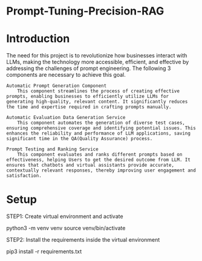 # Prompt-Tuning-Precision-RAG

# Introduction

The need for this project is to revolutionize how businesses interact with LLMs, making the technology more accessible, efficient, and effective by addressing the challenges of prompt engineering. The following 3 components are necessary to achieve this goal.

    Automatic Prompt Generation Component
        This component streamlines the process of creating effective prompts, enabling businesses to efficiently utilize LLMs for generating high-quality, relevant content. It significantly reduces the time and expertise required in crafting prompts manually.

    Automatic Evaluation Data Generation Service
        This component automates the generation of diverse test cases, ensuring comprehensive coverage and identifying potential issues. This enhances the reliability and performance of LLM applications, saving significant time in the QA(Quality Assurance) process.

    Prompt Testing and Ranking Service
        This component evaluates and ranks different prompts based on effectiveness, helping Users to get the desired outcome from LLM. It ensures that chatbots and virtual assistants provide accurate, contextually relevant responses, thereby improving user engagement and satisfaction.

# Setup

STEP1: Create virtual environment and activate

python3 -m venv venv 
source venv/bin/activate

STEP2: Install the requirements inside the virtual environment

pip3 install -r requirements.txt